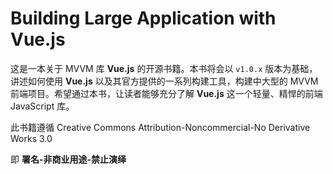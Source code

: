 # Building Large Application with Vue.js

这是一本关于 MVVM 库 **Vue.js** 的开源书籍。本书将会以 `v1.0.x` 版本为基础，讲述如何使用 **Vue.js** 以及其官方提供的一系列构建工具，构建中大型的 MVVM 前端项目。希望通过本书，让读者能够充分了解 **Vue.js** 这一个轻量、精悍的前端 JavaScript 库。

此书籍遵循 Creative Commons Attribution-Noncommercial-No Derivative Works 3.0 

即 **署名-非商业用途-禁止演绎**
